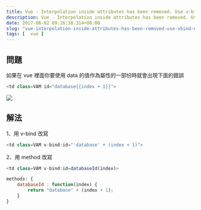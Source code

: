 ```yaml
---
title: Vue - Interpolation inside attributes has been removed. Use v-bind or the colon shorthand instead
description: Vue - Interpolation inside attributes has been removed. Use v-bind or the colon shorthand instead
date: 2017-06-02 09:16:38.314+08:00
slug: "vue-interpolation-inside-attributes-has-been-removed-use-vbind-or-the-colon-shorthand-instead"
tags: [  vue ]
---
```


## 問題
如果在 vue 裡面你要使用 data 的值作為屬性的一部份時就會出現下面的錯誤

```js
<td class=VAM id="database{{index + 1}}">  
```

![](/images/404.webp)

## 解法

1、用 v-bind 改寫

```js
<td class=VAM v-bind:id="'database' + (index + 1)">  
```

2、用 method 改寫

```js
<td class=VAM v-bind:id=databaseId(index)>

methods: {
    databaseId : function(index) {
        return "database" + (index + 1);
    }
}
```